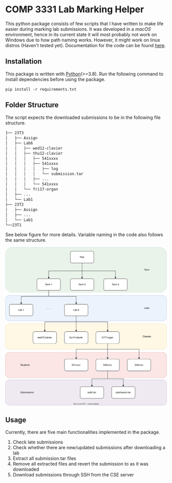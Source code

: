 # COMP 3331 Lab Marking Helper

This python package consists of few scripts that I have written to make life easier during marking lab submissions. 
It was developed in a *macOS* environment, hence in its current state it will most probably not work on Windows due to 
how path naming works. However, it might work on linux distros (Haven't tested yet). Documentation for the code can be 
found [here](https://ravinsg.github.io/LabMarker).

## Installation 

This package is written with [Python](https://www.python.org/downloads/)(>=3.8). Run the following command to install 
dependencies before using the package. 

```
pip install -r requirements.txt
```

## Folder Structure
The script expects the downloaded submissions to be in the following file structure.

```
├── 23T3
│   ├── Assign
│   ├── Lab6
│   │   ├── wed12-clavier
│   │   ├── thu12-clavier
│   │   │   ├── 541xxxx
│   │   │   ├── 541xxxx
│   │   │   │   ├── log
│   │   │   │   └── submission.tar
│   │   │   ├── ...
│   │   │   └── 541xxxx
│   │   └── fri17-organ
│   ├── ...
│   └── Lab1
├── 23T2
│   ├── Assign
│   ├── ...
│   └── Lab1
└──23T1
```
See below figure for more details. Variable naming in the code also follows the same structure.

![FileStructure.svg](FileStructure.svg)


## Usage

Currently, there are five main functionalities implemented in the package.

1. Check late submissions 
2. Check whether there are new/updated submissions after downloading a lab
3. Extract all submission.tar files
4. Remove all extracted files and revert the submission to as it was downloaded
5. Download submissions through SSH from the CSE server 
